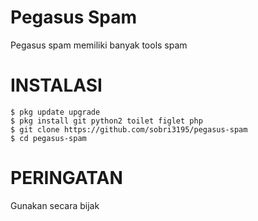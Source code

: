 # Pegasus Spam
Pegasus spam memiliki banyak tools spam

# INSTALASI
```
$ pkg update upgrade
$ pkg install git python2 toilet figlet php
$ git clone https://github.com/sobri3195/pegasus-spam
$ cd pegasus-spam
```
# PERINGATAN
Gunakan secara bijak

